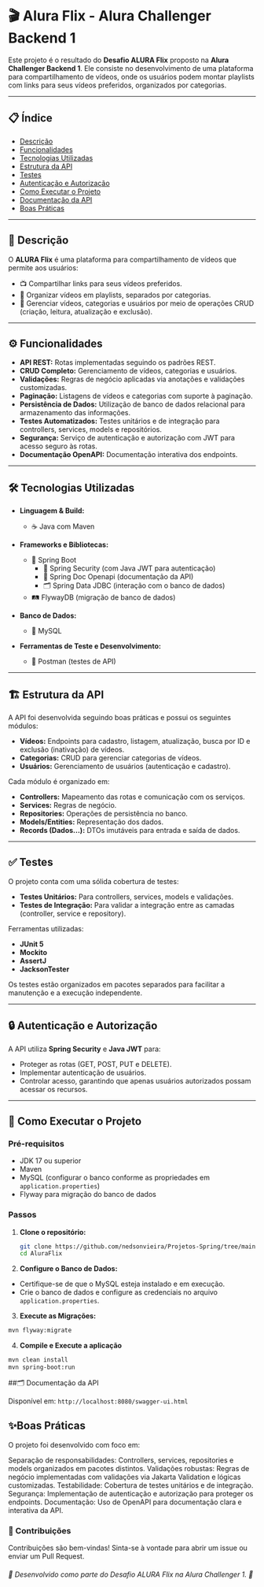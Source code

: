 # 🎬 Alura Flix - Alura Challenger Backend 1

Este projeto é o resultado do **Desafio ALURA Flix** proposto na **Alura Challenger Backend 1**. Ele consiste no desenvolvimento de uma plataforma para compartilhamento de vídeos, onde os usuários podem montar playlists com links para seus vídeos preferidos, organizados por categorias.

---

## 📋 Índice

- [Descrição](#descrição)
- [Funcionalidades](#funcionalidades)
- [Tecnologias Utilizadas](#tecnologias-utilizadas)
- [Estrutura da API](#estrutura-da-api)
- [Testes](#testes)
- [Autenticação e Autorização](#autenticação-e-autorização)
- [Como Executar o Projeto](#como-executar-o-projeto)
- [Documentação da API](#documentação-da-api)
- [Boas Práticas](#boas-práticas)

---

## 📖 Descrição

O **ALURA Flix** é uma plataforma para compartilhamento de vídeos que permite aos usuários:

- 📺 Compartilhar links para seus vídeos preferidos.
- 🎵 Organizar vídeos em playlists, separados por categorias.
- 🔄 Gerenciar vídeos, categorias e usuários por meio de operações CRUD (criação, leitura, atualização e exclusão).

---

## ⚙️ Funcionalidades

- **API REST:** Rotas implementadas seguindo os padrões REST.
- **CRUD Completo:** Gerenciamento de vídeos, categorias e usuários.
- **Validações:** Regras de negócio aplicadas via anotações e validações customizadas.
- **Paginação:** Listagens de vídeos e categorias com suporte à paginação.
- **Persistência de Dados:** Utilização de banco de dados relacional para armazenamento das informações.
- **Testes Automatizados:** Testes unitários e de integração para controllers, services, models e repositórios.
- **Segurança:** Serviço de autenticação e autorização com JWT para acesso seguro às rotas.
- **Documentação OpenAPI:** Documentação interativa dos endpoints.

---

## 🛠️ Tecnologias Utilizadas

- **Linguagem & Build:**  
  - ☕ Java com Maven

- **Frameworks e Bibliotecas:**  
  - 🌱 Spring Boot  
    - 🔑 Spring Security (com Java JWT para autenticação)  
    - 📖 Spring Doc Openapi (documentação da API)  
    - 🗂️ Spring Data JDBC (interação com o banco de dados)  
  - 🛤️ FlywayDB (migração de banco de dados)

- **Banco de Dados:**  
  - 🐬 MySQL

- **Ferramentas de Teste e Desenvolvimento:**  
  - 🧰 Postman (testes de API)

---

## 🏗️ Estrutura da API

A API foi desenvolvida seguindo boas práticas e possui os seguintes módulos:

- **Vídeos:** Endpoints para cadastro, listagem, atualização, busca por ID e exclusão (inativação) de vídeos.
- **Categorias:** CRUD para gerenciar categorias de vídeos.
- **Usuários:** Gerenciamento de usuários (autenticação e cadastro).

Cada módulo é organizado em:
- **Controllers:** Mapeamento das rotas e comunicação com os serviços.
- **Services:** Regras de negócio.
- **Repositories:** Operações de persistência no banco.
- **Models/Entities:** Representação dos dados.
- **Records (Dados...):** DTOs imutáveis para entrada e saída de dados.

---

## ✅ Testes

O projeto conta com uma sólida cobertura de testes:
- **Testes Unitários:** Para controllers, services, models e validações.
- **Testes de Integração:** Para validar a integração entre as camadas (controller, service e repository).

Ferramentas utilizadas:
- **JUnit 5**
- **Mockito**
- **AssertJ**
- **JacksonTester**

Os testes estão organizados em pacotes separados para facilitar a manutenção e a execução independente.

---

## 🔒 Autenticação e Autorização

A API utiliza **Spring Security** e **Java JWT** para:
- Proteger as rotas (GET, POST, PUT e DELETE).
- Implementar autenticação de usuários.
- Controlar acesso, garantindo que apenas usuários autorizados possam acessar os recursos.

---

## 🚀 Como Executar o Projeto

### Pré-requisitos
- JDK 17 ou superior
- Maven
- MySQL (configurar o banco conforme as propriedades em `application.properties`)
- Flyway para migração do banco de dados

### Passos
1. **Clone o repositório:**
   ```bash
   git clone https://github.com/nedsonvieira/Projetos-Spring/tree/main/Desafios/AluraFlix
   cd AluraFlix
   ```

2. **Configure o Banco de Dados:**

 - Certifique-se de que o MySQL esteja instalado e em execução.
 - Crie o banco de dados e configure as credenciais no arquivo `application.properties`.

3. **Execute as Migrações:**
  ```bash
  mvn flyway:migrate
  ```

4. **Compile e Execute a aplicação**
  ```bash
  mvn clean install
  mvn spring-boot:run
  ```

##🗂️ Documentação da API

Disponível em: `http://localhost:8080/swagger-ui.html`

## ✨Boas Práticas
O projeto foi desenvolvido com foco em:

Separação de responsabilidades: Controllers, services, repositories e models organizados em pacotes distintos.
Validações robustas: Regras de negócio implementadas com validações via Jakarta Validation e lógicas customizadas.
Testabilidade: Cobertura de testes unitários e de integração.
Segurança: Implementação de autenticação e autorização para proteger os endpoints.
Documentação: Uso de OpenAPI para documentação clara e interativa da API.

### 🤝 Contribuições
Contribuições são bem-vindas! Sinta-se à vontade para abrir um issue ou enviar um Pull Request.

###### 🌟 Desenvolvido como parte do Desafio ALURA Flix na Alura Challenger 1. 🚀
